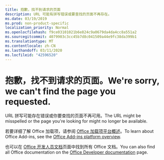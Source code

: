 ```yaml
---
title: 抱歉，找不到请求的页面
description: URL 可能有拼写错误或要查找的页面不再存在。
ms.date: 03/19/2019
ms.prod: non-product-specific
localization_priority: Normal
ms.openlocfilehash: f9ce03101021b6e824c9a0679da4da4cc8a551a2
ms.sourcegitcommit: 4079903c3cc45b7d8c041509a44e9fc38da399b1
ms.translationtype: MT
ms.contentlocale: zh-CN
ms.lasthandoff: 03/11/2020
ms.locfileid: "42596520"
---
```

# <a name="were-sorry-we-cant-find-the-page-you-requested"></a><span data-ttu-id="c1d8d-103">抱歉，找不到请求的页面。</span><span class="sxs-lookup"><span data-stu-id="c1d8d-103">We're sorry, we can't find the page you requested.</span></span>

<span data-ttu-id="c1d8d-104">URL 拼写可能存在错误或你要查找的页面不再可用。</span><span class="sxs-lookup"><span data-stu-id="c1d8d-104">The URL might be misspelled or the page you're looking for might no longer be available.</span></span>  

<span data-ttu-id="c1d8d-105">若要详细了解 Office 加载项，请参阅 [Office 加载项平台概述](overview/office-add-ins.md)。</span><span class="sxs-lookup"><span data-stu-id="c1d8d-105">To learn about Office Add-ins, see the [Office Add-ins platform overview](overview/office-add-ins.md).</span></span>

<span data-ttu-id="c1d8d-106">也可以在 [Office 开发人员文档](https://developer.microsoft.com/office/docs)页面中找到所有 Office 文档。</span><span class="sxs-lookup"><span data-stu-id="c1d8d-106">You can also find all Office documentation on the [Office Developer documentation](https://developer.microsoft.com/office/docs) page.</span></span>
